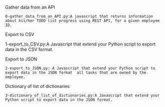 Gather data from an API 

    0-gather_data_from_an_API.py:A javascript that returns information about his/her TODO list progress using REST API, for a given employee ID.
Export to CSV 

   1-export_to_CSV.py:A Javascript that extend your Python script to export data in the CSV format.

Export to JSON 

    2-export_to_JSON.py: A Javascript that extend your Python script to export data in the JSON format  all tasks that are owned by the employee.

Dictionary of list of dictionaries

    3-dictionary_of_list_of_dictionaries.py:A Javascript that extend your Python script to export data in the JSON format.